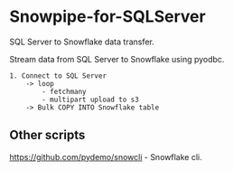 # Snowpipe-for-SQLServer
SQL Server to Snowflake data transfer.

Stream data from SQL Server to Snowflake using pyodbc.

```
1. Connect to SQL Server
    -> loop
        - fetchmany
        - multipart upload to s3
    -> Bulk COPY INTO Snowflake table
```        


## Other scripts
https://github.com/pydemo/snowcli - Snowflake cli.
